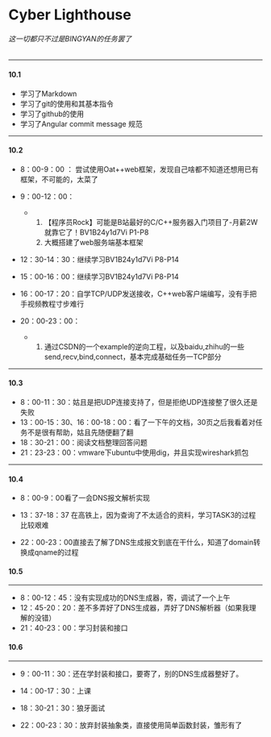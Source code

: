 # Cyber Lighthouse

###### 这一切都只不过是BINGYAN的任务罢了

---

#### 10.1

- 学习了Markdown
- 学习了git的使用和其基本指令
- 学习了github的使用
- 学习了Angular commit message 规范

---

#### 10.2

- 8：00-9：00 ： 尝试使用Oat++web框架，发现自己啥都不知道还想用已有框架，不可能的，太菜了
- 9：00-12：00：

  - 1. 【程序员Rock】可能是B站最好的C/C++服务器入门项目了-月薪2W就靠它了！BV1B24y1d7Vi  P1-P8  
    2.  大概搭建了web服务端基本框架
- 12：30-14：30：继续学习BV1B24y1d7Vi P8-P14
- 15：00-16：00：继续学习BV1B24y1d7Vi P8-P14
- 16：00-17：20：自学TCP/UDP发送接收，C++web客户端编写，没有手把手视频教程寸步难行
- 20：00-23：00：

  - 1. 通过CSDN的一个example的逆向工程，以及baidu,zhihu的一些send,recv,bind,connect，基本完成基础任务一TCP部分


---

#### 10.3

- 8：00-11：30：姑且是把UDP连接支持了，但是拒绝UDP连接整了很久还是失败
- 13：00-15：30、16：00-18：00：看了一下午的文档，30页之后我看着对任务不是很有帮助，姑且先随便翻了翻
- 18：30-21：00：阅读文档整理回答问题
- 21：23-23：00：vmware下ubuntu中使用dig，并且实现wireshark抓包

---

#### 10.4

- 8：00-9：00看了一会DNS报文解析实现

- 13：37-18：37 在高铁上，因为查询了不太适合的资料，学习TASK3的过程比较艰难
- 22：00-23：00直接去了解了DNS生成报文到底在干什么，知道了domain转换成qname的过程

#### 10.5

---

- 8：00-12：45：没有实现成功的DNS生成器，寄，调试了一个上午
- 12：45-20：20：差不多弄好了DNS生成器，弄好了DNS解析器（如果我理解的没错）
- 21：40-23：00：学习封装和接口

#### 10.6

---

- 9：00-11：30：还在学封装和接口，要寄了，别的DNS生成器整好了。
- 14：00-17：30：上课 

- 18：30-21：30：狼牙面试
- 22：00-23：30：放弃封装抽象类，直接使用简单函数封装，雏形有了
